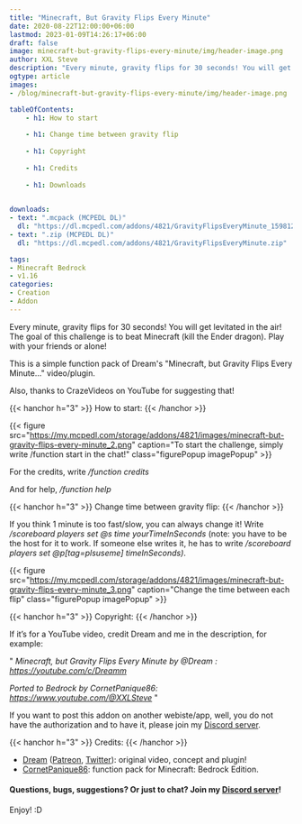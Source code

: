 ```yaml
---
title: "Minecraft, But Gravity Flips Every Minute"
date: 2020-08-22T12:00:00+06:00
lastmod: 2023-01-09T14:26:17+06:00
draft: false
image: minecraft-but-gravity-flips-every-minute/img/header-image.png
author: XXL Steve
description: "Every minute, gravity flips for 30 seconds! You will get levitated in the air! The goal of this challenge is to beat Minecraft (kill the Ender dragon). Play with your friends or alone!"
ogtype: article
images:
- /blog/minecraft-but-gravity-flips-every-minute/img/header-image.png

tableOfContents:
    - h1: How to start
      
    - h1: Change time between gravity flip
      
    - h1: Copyright
      
    - h1: Credits
      
    - h1: Downloads
      

downloads:
- text: ".mcpack (MCPEDL DL)"
  dl: "https://dl.mcpedl.com/addons/4821/GravityFlipsEveryMinute_1598126279.mcpack"
- text: ".zip (MCPEDL DL)"
  dl: "https://dl.mcpedl.com/addons/4821/GravityFlipsEveryMinute.zip"

tags:
- Minecraft Bedrock
- v1.16
categories:
- Creation
- Addon
---
```


Every minute, gravity flips for 30 seconds! You will get levitated in the air! The goal of this challenge is to beat Minecraft (kill the Ender dragon). Play with your friends or alone! 

This is a simple function pack of Dream's "Minecraft, but Gravity Flips Every Minute..." video/plugin. 

Also, thanks to CrazeVideos on YouTube for suggesting that!

{{< hanchor h="3" >}}
How to start:
{{< /hanchor >}}

{{< figure src="https://my.mcpedl.com/storage/addons/4821/images/minecraft-but-gravity-flips-every-minute_2.png" caption="To start the challenge, simply write /function start in the chat!" class="figurePopup imagePopup" >}}

For the credits, write */function credits*

And for help, */function help*

{{< hanchor h="3" >}}
Change time between gravity flip:
{{< /hanchor >}}

If you think 1 minute is too fast/slow, you can always change it! Write */scoreboard players set @s time yourTimeInSeconds* (note: you have to be the host for it to work. If someone else writes it, he has to write */scoreboard players set @p[tag=plsuseme] timeInSeconds)*.

{{< figure src="https://my.mcpedl.com/storage/addons/4821/images/minecraft-but-gravity-flips-every-minute_3.png" caption="Change the time between each flip" class="figurePopup imagePopup" >}}

{{< hanchor h="3" >}}
Copyright:
{{< /hanchor >}}

If it’s for a YouTube video, credit Dream and me in the description, for example:

" *Minecraft, but Gravity Flips Every Minute by @Dream : https://youtube.com/c/Dreamm*

*Ported to Bedrock by CornetPanique86: https://www.youtube.com/@XXLSteve* "

If you want to post this addon on another webiste/app, well, you do not have the authorization and to have it, please join my [Discord server](https://discord.gg/dJJyryc).

{{< hanchor h="3" >}}
Credits:
{{< /hanchor >}}

- [Dream](https://youtube.com/c/Dreamm) ([Patreon](https://patreon.com/DreamWasTaken), [Twitter](https://twitter.com/DreamWasTaken)): original video, concept and plugin!
- [CornetPanique86](https://www.youtube.com/@XXLSteve): function pack for Minecraft: Bedrock Edition.

#### Questions, bugs, suggestions? Or just to chat? Join my [Discord server](https://discord.gg/dJJyryc)!

Enjoy! :D